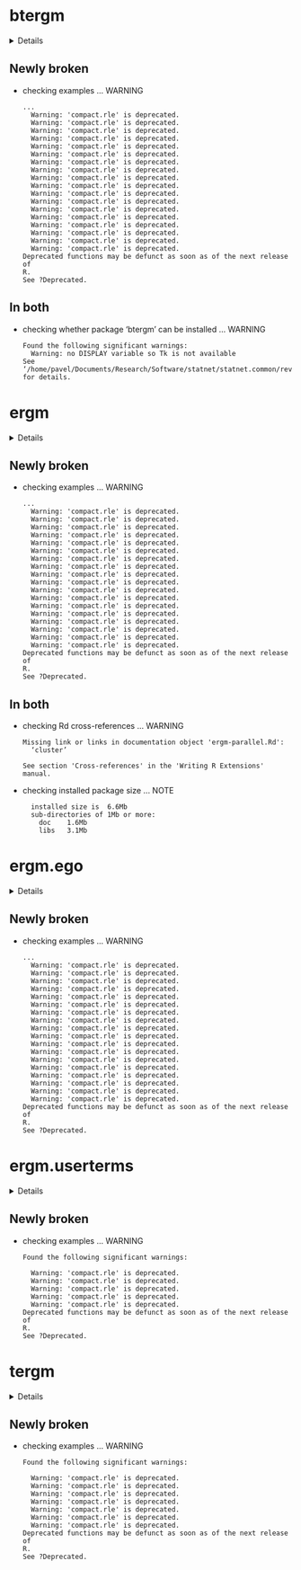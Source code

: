 # btergm

<details>

* Version: 1.9.9
* GitHub: https://github.com/leifeld/btergm
* Source code: https://github.com/cran/btergm
* Date/Publication: 2020-06-18 05:00:06 UTC
* Number of recursive dependencies: 72

Run `revdep_details(, "btergm")` for more info

</details>

## Newly broken

*   checking examples ... WARNING
    ```
    ...
      Warning: 'compact.rle' is deprecated.
      Warning: 'compact.rle' is deprecated.
      Warning: 'compact.rle' is deprecated.
      Warning: 'compact.rle' is deprecated.
      Warning: 'compact.rle' is deprecated.
      Warning: 'compact.rle' is deprecated.
      Warning: 'compact.rle' is deprecated.
      Warning: 'compact.rle' is deprecated.
      Warning: 'compact.rle' is deprecated.
      Warning: 'compact.rle' is deprecated.
      Warning: 'compact.rle' is deprecated.
      Warning: 'compact.rle' is deprecated.
      Warning: 'compact.rle' is deprecated.
      Warning: 'compact.rle' is deprecated.
      Warning: 'compact.rle' is deprecated.
      Warning: 'compact.rle' is deprecated.
      Warning: 'compact.rle' is deprecated.
      Warning: 'compact.rle' is deprecated.
    Deprecated functions may be defunct as soon as of the next release of
    R.
    See ?Deprecated.
    ```

## In both

*   checking whether package ‘btergm’ can be installed ... WARNING
    ```
    Found the following significant warnings:
      Warning: no DISPLAY variable so Tk is not available
    See ‘/home/pavel/Documents/Research/Software/statnet/statnet.common/revdep/checks/btergm/new/btergm.Rcheck/00install.out’ for details.
    ```

# ergm

<details>

* Version: 3.10.4
* GitHub: https://github.com/statnet/ergm
* Source code: https://github.com/cran/ergm
* Date/Publication: 2019-06-10 05:30:07 UTC
* Number of recursive dependencies: 71

Run `revdep_details(, "ergm")` for more info

</details>

## Newly broken

*   checking examples ... WARNING
    ```
    ...
      Warning: 'compact.rle' is deprecated.
      Warning: 'compact.rle' is deprecated.
      Warning: 'compact.rle' is deprecated.
      Warning: 'compact.rle' is deprecated.
      Warning: 'compact.rle' is deprecated.
      Warning: 'compact.rle' is deprecated.
      Warning: 'compact.rle' is deprecated.
      Warning: 'compact.rle' is deprecated.
      Warning: 'compact.rle' is deprecated.
      Warning: 'compact.rle' is deprecated.
      Warning: 'compact.rle' is deprecated.
      Warning: 'compact.rle' is deprecated.
      Warning: 'compact.rle' is deprecated.
      Warning: 'compact.rle' is deprecated.
      Warning: 'compact.rle' is deprecated.
      Warning: 'compact.rle' is deprecated.
      Warning: 'compact.rle' is deprecated.
      Warning: 'compact.rle' is deprecated.
    Deprecated functions may be defunct as soon as of the next release of
    R.
    See ?Deprecated.
    ```

## In both

*   checking Rd cross-references ... WARNING
    ```
    Missing link or links in documentation object 'ergm-parallel.Rd':
      ‘cluster’
    
    See section 'Cross-references' in the 'Writing R Extensions' manual.
    ```

*   checking installed package size ... NOTE
    ```
      installed size is  6.6Mb
      sub-directories of 1Mb or more:
        doc    1.6Mb
        libs   3.1Mb
    ```

# ergm.ego

<details>

* Version: 0.5
* GitHub: https://github.com/statnet/ergm.ego
* Source code: https://github.com/cran/ergm.ego
* Date/Publication: 2019-05-31 16:00:03 UTC
* Number of recursive dependencies: 57

Run `revdep_details(, "ergm.ego")` for more info

</details>

## Newly broken

*   checking examples ... WARNING
    ```
    ...
      Warning: 'compact.rle' is deprecated.
      Warning: 'compact.rle' is deprecated.
      Warning: 'compact.rle' is deprecated.
      Warning: 'compact.rle' is deprecated.
      Warning: 'compact.rle' is deprecated.
      Warning: 'compact.rle' is deprecated.
      Warning: 'compact.rle' is deprecated.
      Warning: 'compact.rle' is deprecated.
      Warning: 'compact.rle' is deprecated.
      Warning: 'compact.rle' is deprecated.
      Warning: 'compact.rle' is deprecated.
      Warning: 'compact.rle' is deprecated.
      Warning: 'compact.rle' is deprecated.
      Warning: 'compact.rle' is deprecated.
      Warning: 'compact.rle' is deprecated.
      Warning: 'compact.rle' is deprecated.
      Warning: 'compact.rle' is deprecated.
      Warning: 'compact.rle' is deprecated.
    Deprecated functions may be defunct as soon as of the next release of
    R.
    See ?Deprecated.
    ```

# ergm.userterms

<details>

* Version: 3.10.0
* GitHub: https://github.com/statnet/ergm.userterms
* Source code: https://github.com/cran/ergm.userterms
* Date/Publication: 2019-05-15 07:43:05 UTC
* Number of recursive dependencies: 31

Run `revdep_details(, "ergm.userterms")` for more info

</details>

## Newly broken

*   checking examples ... WARNING
    ```
    Found the following significant warnings:
    
      Warning: 'compact.rle' is deprecated.
      Warning: 'compact.rle' is deprecated.
      Warning: 'compact.rle' is deprecated.
      Warning: 'compact.rle' is deprecated.
      Warning: 'compact.rle' is deprecated.
    Deprecated functions may be defunct as soon as of the next release of
    R.
    See ?Deprecated.
    ```

# tergm

<details>

* Version: 3.6.1
* GitHub: https://github.com/statnet/tergm
* Source code: https://github.com/cran/tergm
* Date/Publication: 2019-06-12 10:10:18 UTC
* Number of recursive dependencies: 47

Run `revdep_details(, "tergm")` for more info

</details>

## Newly broken

*   checking examples ... WARNING
    ```
    Found the following significant warnings:
    
      Warning: 'compact.rle' is deprecated.
      Warning: 'compact.rle' is deprecated.
      Warning: 'compact.rle' is deprecated.
      Warning: 'compact.rle' is deprecated.
      Warning: 'compact.rle' is deprecated.
      Warning: 'compact.rle' is deprecated.
      Warning: 'compact.rle' is deprecated.
    Deprecated functions may be defunct as soon as of the next release of
    R.
    See ?Deprecated.
    ```

